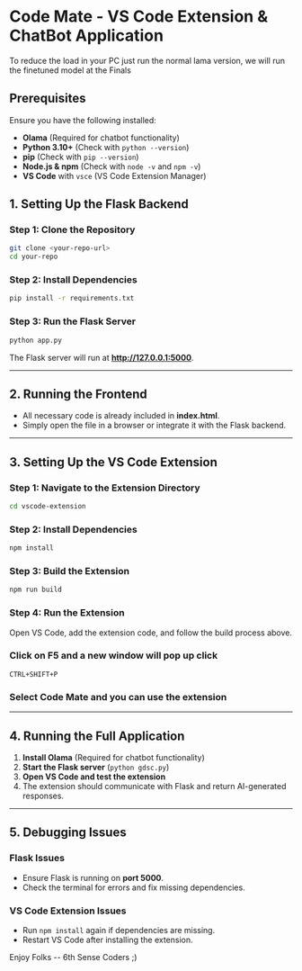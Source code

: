 # Code Mate - VS Code Extension & ChatBot Application
To reduce the load in your PC just run the normal lama version, we will run the finetuned model at the Finals

## Prerequisites
Ensure you have the following installed:
- **Olama** (Required for chatbot functionality)
- **Python 3.10+** (Check with `python --version`)
- **pip** (Check with `pip --version`)
- **Node.js & npm** (Check with `node -v` and `npm -v`)
- **VS Code** with `vsce` (VS Code Extension Manager)

## 1. Setting Up the Flask Backend
### Step 1: Clone the Repository
```sh
git clone <your-repo-url>
cd your-repo
```

### Step 2: Install Dependencies
```sh
pip install -r requirements.txt
```

### Step 3: Run the Flask Server
```sh
python app.py
```
The Flask server will run at **http://127.0.0.1:5000**.

---

## 2. Running the Frontend
- All necessary code is already included in **index.html**.
- Simply open the file in a browser or integrate it with the Flask backend.

---

## 3. Setting Up the VS Code Extension
### Step 1: Navigate to the Extension Directory
```sh
cd vscode-extension
```

### Step 2: Install Dependencies
```sh
npm install
```

### Step 3: Build the Extension
```sh
npm run build
```

### Step 4: Run the Extension
Open VS Code, add the extension code, and follow the build process above.

### Click on F5 and a new window will pop up click 
 ```CTRL+SHIFT+P```
 ### Select Code Mate and you can use the extension

---

## 4. Running the Full Application
1. **Install Olama** (Required for chatbot functionality)
2. **Start the Flask server** (`python gdsc.py`)
3. **Open VS Code and test the extension**
4. The extension should communicate with Flask and return AI-generated responses.

---

## 5. Debugging Issues
### Flask Issues
- Ensure Flask is running on **port 5000**.
- Check the terminal for errors and fix missing dependencies.

### VS Code Extension Issues
- Run `npm install` again if dependencies are missing.
- Restart VS Code after installing the extension.

Enjoy Folks -- 6th Sense Coders ;)

